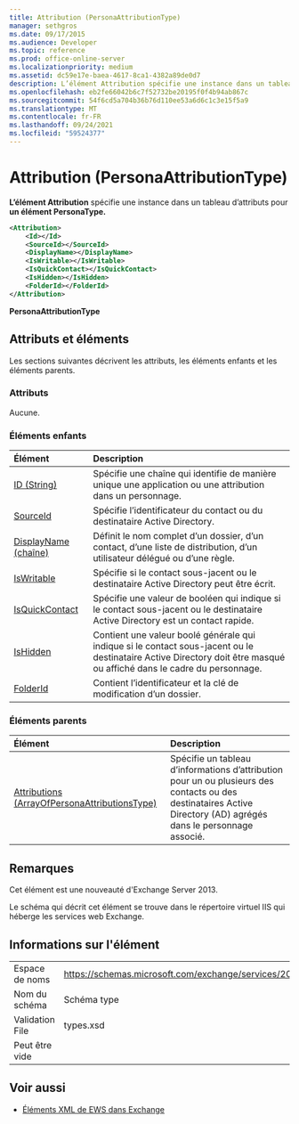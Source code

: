 ```yaml
---
title: Attribution (PersonaAttributionType)
manager: sethgros
ms.date: 09/17/2015
ms.audience: Developer
ms.topic: reference
ms.prod: office-online-server
ms.localizationpriority: medium
ms.assetid: dc59e17e-baea-4617-8ca1-4382a89de0d7
description: L’élément Attribution spécifie une instance dans un tableau d’attributs pour un élément PersonaType.
ms.openlocfilehash: eb2fe66042b6c7f52732be20195f0f4b94ab867c
ms.sourcegitcommit: 54f6cd5a704b36b76d110ee53a6d6c1c3e15f5a9
ms.translationtype: MT
ms.contentlocale: fr-FR
ms.lasthandoff: 09/24/2021
ms.locfileid: "59524377"
---
```

# <a name="attribution-personaattributiontype"></a>Attribution (PersonaAttributionType)

**L’élément Attribution** spécifie une instance dans un tableau d’attributs pour **un élément PersonaType.** 
  
```XML
<Attribution>
    <Id></Id>
    <SourceId></SourceId>
    <DisplayName></DisplayName>
    <IsWritable></IsWritable>
    <IsQuickContact></IsQuickContact>
    <IsHidden></IsHidden>
    <FolderId></FolderId>
</Attribution>
```

 **PersonaAttributionType**
## <a name="attributes-and-elements"></a>Attributs et éléments

Les sections suivantes décrivent les attributs, les éléments enfants et les éléments parents.
  
### <a name="attributes"></a>Attributs

Aucune.
  
### <a name="child-elements"></a>Éléments enfants

|**Élément**|**Description**|
|:-----|:-----|
|[ID (String)](id-string.md) <br/> |Spécifie une chaîne qui identifie de manière unique une application ou une attribution dans un personnage.  <br/> |
|[SourceId](sourceid.md) <br/> |Spécifie l’identificateur du contact ou du destinataire Active Directory.  <br/> |
|[DisplayName (chaîne)](displayname-string.md) <br/> |Définit le nom complet d’un dossier, d’un contact, d’une liste de distribution, d’un utilisateur délégué ou d’une règle.  <br/> |
|[IsWritable](iswritable.md) <br/> |Spécifie si le contact sous-jacent ou le destinataire Active Directory peut être écrit.  <br/> |
|[IsQuickContact](isquickcontact.md) <br/> |Spécifie une valeur de booléen qui indique si le contact sous-jacent ou le destinataire Active Directory est un contact rapide.  <br/> |
|[IsHidden](ishidden.md) <br/> |Contient une valeur boolé générale qui indique si le contact sous-jacent ou le destinataire Active Directory doit être masqué ou affiché dans le cadre du personnage.  <br/> |
|[FolderId](folderid.md) <br/> |Contient l’identificateur et la clé de modification d’un dossier.  <br/> |
   
### <a name="parent-elements"></a>Éléments parents

|**Élément**|**Description**|
|:-----|:-----|
|[Attributions (ArrayOfPersonaAttributionsType)](attributions-arrayofpersonaattributionstype.md) <br/> |Spécifie un tableau d’informations d’attribution pour un ou plusieurs des contacts ou des destinataires Active Directory (AD) agrégés dans le personnage associé.  <br/> |
   
## <a name="remarks"></a>Remarques

Cet élément est une nouveauté d'Exchange Server 2013.
  
Le schéma qui décrit cet élément se trouve dans le répertoire virtuel IIS qui héberge les services web Exchange.
  
## <a name="element-information"></a>Informations sur l'élément

|||
|:-----|:-----|
|Espace de noms  <br/> |https://schemas.microsoft.com/exchange/services/2006/types  <br/> |
|Nom du schéma  <br/> |Schéma type  <br/> |
|Validation File  <br/> |types.xsd  <br/> |
|Peut être vide  <br/> ||
   
## <a name="see-also"></a>Voir aussi

- [Éléments XML de EWS dans Exchange](ews-xml-elements-in-exchange.md)

